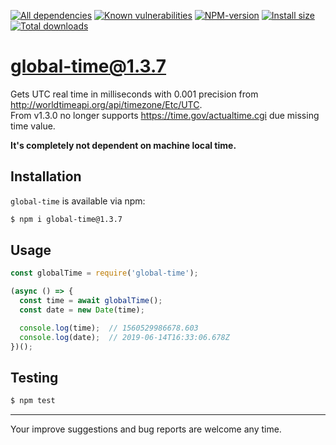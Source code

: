 [![All dependencies](https://img.shields.io/librariesio/release/npm/global-time/1.3.7?label=all%20dependencies)](https://libraries.io/npm/global-time/1.3.7)
[![Known vulnerabilities](https://img.shields.io/snyk/vulnerabilities/npm/global-time@1.3.7?label=known%20vulnerabilities)](https://snyk.io/test/npm/global-time/1.3.7)
[![NPM-version](https://img.shields.io/badge/npm-v1.3.7-blue.svg)](https://www.npmjs.com/package/global-time/v/1.3.7)
[![Install size](https://packagephobia.now.sh/badge?p=global-time@1.3.7)](https://packagephobia.now.sh/result?p=global-time@1.3.7)
[![Total downloads](https://img.shields.io/npm/dt/global-time?label=total%20downloads)](https://npm-stat.com/charts.html?package=global-time)

# global-time@1.3.7

Gets UTC real time in milliseconds with 0.001 precision from http://worldtimeapi.org/api/timezone/Etc/UTC. \
From v1.3.0 no longer supports https://time.gov/actualtime.cgi due missing time value.

**It's completely not dependent on machine local time.**

## Installation
`global-time` is available via npm:
``` bash
$ npm i global-time@1.3.7
```

## Usage
``` js
const globalTime = require('global-time');

(async () => {
  const time = await globalTime();
  const date = new Date(time);

  console.log(time);  // 1560529986678.603
  console.log(date);  // 2019-06-14T16:33:06.678Z
})();
```

## Testing
``` bash
$ npm test
```

---

Your improve suggestions and bug reports are welcome any time.
